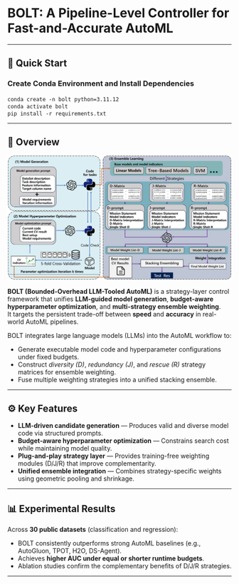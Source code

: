 # BOLT: A Pipeline-Level Controller for Fast-and-Accurate AutoML
---

## 🚀 Quick Start
### Create Conda Environment and Install Dependencies
```bush
conda create -n bolt python=3.11.12
conda activate bolt
pip install -r requirements.txt
```

---

## 🧩 Overview
<p align="center">
  <img src="./tests/assets/method.png">
</p>

**BOLT (Bounded-Overhead LLM-Tooled AutoML)** is a strategy-layer control framework that unifies **LLM-guided model generation**, **budget-aware hyperparameter optimization**, and **multi-strategy ensemble weighting**.  
It targets the persistent trade-off between **speed** and **accuracy** in real-world AutoML pipelines.

BOLT integrates large language models (LLMs) into the AutoML workflow to:
- Generate executable model code and hyperparameter configurations under fixed budgets.  
- Construct *diversity (D)*, *redundancy (J)*, and *rescue (R)* strategy matrices for ensemble weighting.  
- Fuse multiple weighting strategies into a unified stacking ensemble.

---

## ⚙️ Key Features

- **LLM-driven candidate generation** — Produces valid and diverse model code via structured prompts.
- **Budget-aware hyperparameter optimization** — Constrains search cost while maintaining model quality.
- **Plug-and-play strategy layer** — Provides training-free weighting modules (D/J/R) that improve complementarity.
- **Unified ensemble integration** — Combines strategy-specific weights using geometric pooling and shrinkage.

---

## 📊 Experimental Results

Across **30 public datasets** (classification and regression):
- BOLT consistently outperforms strong AutoML baselines (e.g., AutoGluon, TPOT, H2O, DS-Agent).
- Achieves **higher AUC under equal or shorter runtime budgets**.
- Ablation studies confirm the complementary benefits of D/J/R strategies.

---




